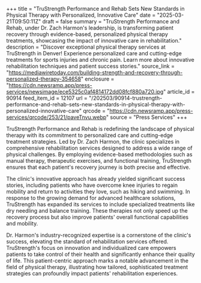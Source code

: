 +++
title = "TruStrength Performance and Rehab Sets New Standards in Physical Therapy with Personalized, Innovative Care"
date = "2025-03-21T09:50:11Z"
draft = false
summary = "TruStrength Performance and Rehab, under Dr. Zach Harmon's leadership, is transforming patient recovery through evidence-based, personalized physical therapy treatments, showcasing the impact of innovative care in rehabilitation."
description = "Discover exceptional physical therapy services at TruStrength in Denver! Experience personalized care and cutting-edge treatments for sports injuries and chronic pain. Learn more about innovative rehabilitation techniques and patient success stories."
source_link = "https://mediawiretoday.com/building-strength-and-recovery-through-personalized-therapy-354658"
enclosure = "https://cdn.newsramp.app/press-services/newsimage/ece5325c0af4814172dd08fcf880a720.jpg"
article_id = 90914
feed_item_id = 12107
url = "/202503/90914-trustrength-performance-and-rehab-sets-new-standards-in-physical-therapy-with-personalized-innovative-care"
qrcode = "https://cdn.newsramp.app/press-services/qrcode/253/21/paveTnvu.webp"
source = "Press Services"
+++

<p>TruStrength Performance and Rehab is redefining the landscape of physical therapy with its commitment to personalized care and cutting-edge treatment strategies. Led by Dr. Zach Harmon, the clinic specializes in comprehensive rehabilitation services designed to address a wide range of physical challenges. By employing evidence-based methodologies such as manual therapy, therapeutic exercises, and functional training, TruStrength ensures that each patient's recovery journey is both precise and effective.</p><p>The clinic's innovative approach has already yielded significant success stories, including patients who have overcome knee injuries to regain mobility and return to activities they love, such as hiking and swimming. In response to the growing demand for advanced healthcare solutions, TruStrength has expanded its services to include specialized treatments like dry needling and balance training. These therapies not only speed up the recovery process but also improve patients' overall functional capabilities and mobility.</p><p>Dr. Harmon's industry-recognized expertise is a cornerstone of the clinic's success, elevating the standard of rehabilitation services offered. TruStrength's focus on innovation and individualized care empowers patients to take control of their health and significantly enhance their quality of life. This patient-centric approach marks a notable advancement in the field of physical therapy, illustrating how tailored, sophisticated treatment strategies can profoundly impact patients' rehabilitation experiences.</p>